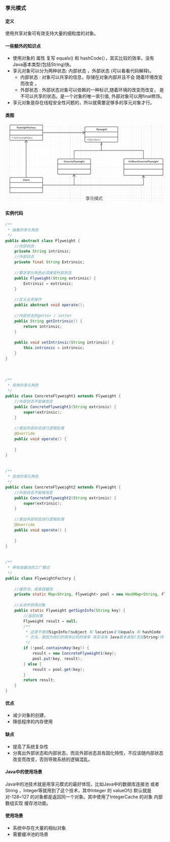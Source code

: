 ### 享元模式

#### 定义

使用共享对象可有效支持大量的细粒度的对象。

#### 一些额外的知识点

- 使用对象的 属性 复写  equals() 和 hashCode(），其实比较的效率，没有 Java基本类型(包括String)快。
- 享元对象可以分为两种状态: 内部状态 ，外部状态 (可以看看代码解释)。
  - 内部状态 : 对象可以共享的信息，存储在对象内部并且不会 随着环境改变而改变 。
  - 外部状态 : 外部状态对象可以依赖的一种标识,随着环境的改变而改变， 是不可以共享的状态。是一个对象的唯一索引值, 外部对象可以用final修饰。
- 享元对象是存在线程安全性问题的，所以就需要足够多的享元对象才行。

#### 类图

![](202101010037.png)

#### 实例代码

```java
/**
 * 抽象的享元角色
 */
public abstract class Flyweight {
    //内部状态
    private String intrinsic;
    //外部状态
    private final String Extrinsic;

    //要求享元角色必须接受外部状态
    public Flyweight(String extrinsic) {
        Extrinsic = extrinsic;
    }

    //定义业务操作
    public abstract void operate();

    //内部状态的getter / setter
    public String getIntrinsic() {
        return intrinsic;
    }

    public void setIntrinsic(String intrinsic) {
        this.intrinsic = intrinsic;
    }
}



/**
 * 具体的享元角色
 */
public class ConcreteFlyweight1 extends Flyweight {
    //外部状态不能被改变
    public ConcreteFlyweight1(String extrinsic) {
        super(extrinsic);
    }

    //更加外部状态进行逻辑处理
    @Override
    public void operate() {

    }
}


/**
 * 具体的享元角色
 */
public class ConcreteFlyweight2 extends Flyweight {
    //外部状态不能被改变
    public ConcreteFlyweight2(String extrinsic) {
        super(extrinsic);
    }

    //更加外部状态进行逻辑处理
    @Override
    public void operate() {

    }
}


/**
 * 带有容器池的工厂模式
 */
public class FlyweightFactory {

    //缓存池，或者容器池
    private static Map<String, Flyweight> pool = new HashMap<String, Flyweight>();

    //从池中获得对象
    public static Flyweight getSignInfo(String key) {
        //返回对象
        Flyweight result = null;
        /**
         * 这里不使用SignInfo的subject 和 location复写equals 和 hashCode
         * 方法，是因为他们的效率比较的效率 其实没有 Java基本类型(包括String)快
         */
        if (!pool.containsKey(key)) {
            result = new ConcreteFlyweight1(key);
            pool.put(key, result);
        } else {
            result = pool.get(key);
        }
        return result;
    }
}
```

#### 优点

- 减少对象的创建，
- 降低程序的内存使用

#### 缺点

- 提高了系统复杂性
- 分离出外部状态和内部状态，而且外部状态具有固化特性，不应该随内部状态改变而改变，否则导致系统的逻辑混乱。

#### Java中的使用场景

Java中的池技术就是用享元模式的最好体现，比如Java中的数据库连接池 或者 String ，Integer等就用到了这个技术，其中Integer 的 valueOf() 默认就是对-128~127 的对象都是返回同一个对象。其中使用了IntegerCache 的对象 内部数组实现  缓存池功能。

#### 使用场景

- 系统中存在大量的相似对象
- 需要缓冲池的场景